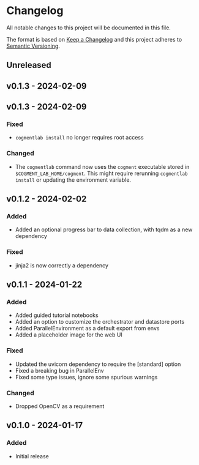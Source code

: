 # Changelog

All notable changes to this project will be documented in this file.

The format is based on [Keep a Changelog](http://keepachangelog.com/en/1.1.0/)
and this project adheres to [Semantic Versioning](http://semver.org/spec/v2.0.0.html).

## Unreleased

## v0.1.3 - 2024-02-09

## v0.1.3 - 2024-02-09

### Fixed
- `cogmentlab install` no longer requires root access

### Changed
- The `cogmentlab` command now uses the `cogment` executable stored in `$COGMENT_LAB_HOME/cogment`. This might require rerunning `cogmentlab install` or updating the environment variable.


## v0.1.2 - 2024-02-02

### Added
- Added an optional progress bar to data collection, with tqdm as a new dependency

### Fixed
- jinja2 is now correctly a dependency


## v0.1.1 - 2024-01-22

### Added
- Added guided tutorial notebooks
- Added an option to customize the orchestrator and datastore ports
- Added ParallelEnvironment as a default export from envs
- Added a placeholder image for the web UI

### Fixed
- Updated the uvicorn dependency to require the [standard] option
- Fixed a breaking bug in ParallelEnv
- Fixed some type issues, ignore some spurious warnings

### Changed
- Dropped OpenCV as a requirement


## v0.1.0 - 2024-01-17

### Added
- Initial release
